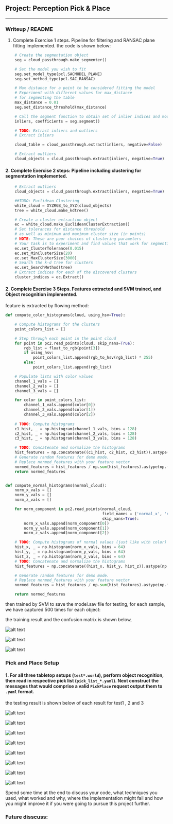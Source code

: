 ## Project: Perception Pick & Place

---
### Writeup / README

[image1]: ./images/e3_2.png
[image2]: ./images/e3_a.png
[image3]: ./images/e3_r.png
[image4]: ./images/12y.png
[image5]: ./images/1c.png
[image6]: ./images/1r.png
[image7]: ./images/22.png
[image8]: ./images/2r.png
[image9]: ./images/32.png
[image10]: ./images/3a.png
[image11]: ./images/3r.png

1. Complete Exercise 1 steps. Pipeline for filtering and RANSAC plane fitting implemented.
the code is shown below:

```python 
    # Create the segmentation object
    seg = cloud_passthrough.make_segmenter()

    # Set the model you wish to fit 
    seg.set_model_type(pcl.SACMODEL_PLANE)
    seg.set_method_type(pcl.SAC_RANSAC)

    # Max distance for a point to be considered fitting the model
    # Experiment with different values for max_distance 
    # for segmenting the table
    max_distance = 0.01
    seg.set_distance_threshold(max_distance)

    # Call the segment function to obtain set of inlier indices and model coefficients
    inliers, coefficients = seg.segment()

    # TODO: Extract inliers and outliers
    # Extract inliers

    cloud_table = cloud_passthrough.extract(inliers, negative=False)

    # Extract outliers
    cloud_objects = cloud_passthrough.extract(inliers, negative=True)
```

#### 2. Complete Exercise 2 steps: Pipeline including clustering for segmentation implemented.  
```python
    # Extract outliers
    cloud_objects = cloud_passthrough.extract(inliers, negative=True)

    ##TODO: Euclidean Clustering 
    white_cloud = XYZRGB_to_XYZ(cloud_objects)
    tree = white_cloud.make_kdtree()

    # Create a cluster extraction object
    ec = white_cloud.make_EuclideanClusterExtraction()
    # Set tolerances for distance threshold 
    # as well as minimum and maximum cluster size (in points)
    # NOTE: These are poor choices of clustering parameters
    # Your task is to experiment and find values that work for segmenting objects.
    ec.set_ClusterTolerance(0.015)
    ec.set_MinClusterSize(20)
    ec.set_MaxClusterSize(3000)
    # Search the k-d tree for clusters
    ec.set_SearchMethod(tree)
    # Extract indices for each of the discovered clusters
    cluster_indices = ec.Extract()
```

#### 2. Complete Exercise 3 Steps.  Features extracted and SVM trained, and Object recognition implemented.

feature is extracted by flowing method:
```python
def compute_color_histograms(cloud, using_hsv=True):

    # Compute histograms for the clusters
    point_colors_list = []

    # Step through each point in the point cloud
    for point in pc2.read_points(cloud, skip_nans=True):
        rgb_list = float_to_rgb(point[3])
        if using_hsv:
            point_colors_list.append(rgb_to_hsv(rgb_list) * 255)
        else:
            point_colors_list.append(rgb_list)

    # Populate lists with color values
    channel_1_vals = []
    channel_2_vals = []
    channel_3_vals = []

    for color in point_colors_list:
        channel_1_vals.append(color[0])
        channel_2_vals.append(color[1])
        channel_3_vals.append(color[2])
    
    # TODO: Compute histograms
    c1_hist, _ = np.histogram(channel_1_vals, bins = 128)
    c2_hist, _ = np.histogram(channel_2_vals, bins = 128)
    c3_hist, _ = np.histogram(channel_3_vals, bins = 128)

    # TODO: Concatenate and normalize the histograms
    hist_features = np.concatenate((c1_hist, c2_hist, c3_hist)).astype(np.float64)
    # Generate random features for demo mode.  
    # Replace normed_features with your feature vector
    normed_features = hist_features / np.sum(hist_features).astype(np.float64)
    return normed_features 


def compute_normal_histograms(normal_cloud):
    norm_x_vals = []
    norm_y_vals = []
    norm_z_vals = []

    for norm_component in pc2.read_points(normal_cloud,
                                          field_names = ('normal_x', 'normal_y', 'normal_z'),
                                          skip_nans=True):
        norm_x_vals.append(norm_component[0])
        norm_y_vals.append(norm_component[1])
        norm_z_vals.append(norm_component[2])

    # TODO: Compute histograms of normal values (just like with color)
    hist_x, _ = np.histogram(norm_x_vals, bins = 64)
    hist_y, _ = np.histogram(norm_y_vals, bins = 64)
    hist_z, _ = np.histogram(norm_z_vals, bins = 64)
    # TODO: Concatenate and normalize the histograms
    hist_features = np.concatenate((hist_x, hist_y, hist_z)).astype(np.float64)

    # Generate random features for demo mode.  
    # Replace normed_features with your feature vector
    normed_features = hist_features / np.sum(hist_features).astype(np.float64)

    return normed_features
```

then trained by SVM to save the model.sav file for testing, for each sample, we have captured 500 times for each object:

the training result and the confusion matrix is shown below, 




![alt text][image1]

![alt text][image2]

![alt text][image3]

### Pick and Place Setup

#### 1. For all three tabletop setups (`test*.world`), perform object recognition, then read in respective pick list (`pick_list_*.yaml`). Next construct the messages that would comprise a valid `PickPlace` request output them to `.yaml` format.

the testing result is shown below of each result for test1 , 2 and 3

![alt text][image4]

![alt text][image5]

![alt text][image6]

![alt text][image7]

![alt text][image8]

![alt text][image9]

![alt text][image10]

![alt text][image11]

Spend some time at the end to discuss your code, what techniques you used, what worked and why, where the implementation might fail and how you might improve it if you were going to pursue this project further.  

### Future disscuss:



